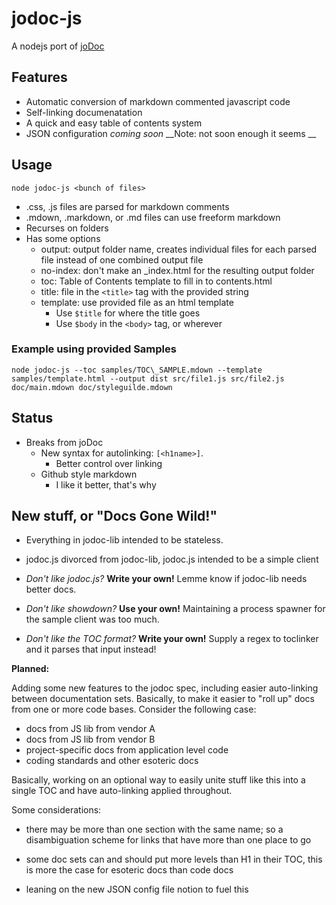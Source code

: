 # jodoc-js

A nodejs port of [joDoc](https://github.com/davebalmer/joDoc)

## Features

- Automatic conversion of markdown commented javascript code
- Self-linking documenatation
- A quick and easy table of contents system
- JSON configuration _coming soon_ __Note: not soon enough it seems __

## Usage

    node jodoc-js <bunch of files>

- .css, .js files are parsed for markdown comments
- .mdown, .markdown, or .md files can use freeform markdown
- Recurses on folders
- Has some options
  - output: output folder name, creates individual files for each parsed file instead of one combined output file
  - no-index: don't make an \_index.html for the resulting output folder
  - toc: Table of Contents template to fill in to contents.html
  - title: file in the `<title>` tag with the provided string
  - template: use provided file as an html template
    - Use `$title` for where the title goes
    - Use `$body` in the `<body>` tag, or wherever

### Example using provided Samples
   
    node jodoc-js --toc samples/TOC\_SAMPLE.mdown --template samples/template.html --output dist src/file1.js src/file2.js doc/main.mdown doc/styleguilde.mdown

## Status

- Breaks from joDoc
  - New syntax for autolinking: `[<h1name>]`.
    - Better control over linking
  - Github style markdown
    - I like it better, that's why

## New stuff, or "Docs Gone Wild!"

- Everything in jodoc-lib intended to be stateless.

- jodoc.js divorced from jodoc-lib, jodoc.js intended to be a simple client

- _Don't like jodoc.js?_ __Write your own!__ Lemme know if jodoc-lib needs better docs.

- _Don't like showdown?_ __Use your own!__ Maintaining a process spawner for the sample client was too much.

- _Don't like the TOC format?_ __Write your own!__ Supply a regex to toclinker and it parses that input instead!

__Planned:__

Adding some new features to the jodoc spec, including easier auto-linking
between documentation sets. Basically, to make it easier to "roll up" docs
from one or more code bases. Consider the following case:

- docs from JS lib from vendor A
- docs from JS lib from vendor B
- project-specific docs from application level code
- coding standards and other esoteric docs

Basically, working on an optional way to easily unite stuff like this into
a single TOC and have auto-linking applied throughout.

Some considerations:

- there may be more than one section with the same name; so a disambiguation
  scheme for links that have more than one place to go

- some doc sets can and should put more levels than H1 in their TOC, this is
  more the case for esoteric docs than code docs

- leaning on the new JSON config file notion to fuel this

